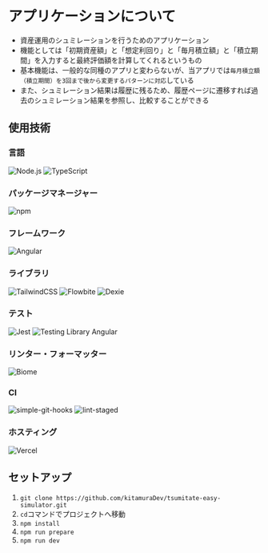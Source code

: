 # アプリケーションについて

- 資産運用のシュミレーションを行うためのアプリケーション
- 機能としては「初期資産額」と「想定利回り」と「毎月積立額」と「積立期間」を入力すると最終評価額を計算してくれるというもの
- 基本機能は、一般的な同種のアプリと変わらないが、当アプリでは`毎月積立額（積立期間）を3回まで後から変更するパターンに対応`している
- また、シュミレーション結果は履歴に残るため、履歴ページに遷移すれば過去のシュミレーション結果を参照し、比較することができる

## 使用技術

### 言語

![Node.js](https://img.shields.io/badge/Node-v22.0.0-blue)
![TypeScript](https://img.shields.io/badge/TypeScript-v5.5.4-blue)

### パッケージマネージャー

![npm](https://img.shields.io/badge/npm-v10.5.1-blue)

### フレームワーク

![Angular](https://img.shields.io/badge/Angular-v19.1.1-blue)

### ライブラリ

![TailwindCSS](https://img.shields.io/badge/TailwindCSS-v3.4.0-blue)
![Flowbite](https://img.shields.io/badge/Flowbite-v2.2.1-blue)
![Dexie](https://img.shields.io/badge/Dexie-v3.2.4-blue)

### テスト

![Jest](https://img.shields.io/badge/Jest-v29.7.0-blue)
![Testing Library Angular](https://img.shields.io/badge/Testing_Library_Angular-v17.3.5-blue)

### リンター・フォーマッター

![Biome](https://img.shields.io/badge/Biome-v1.9.4-blue)

### CI

![simple-git-hooks](https://img.shields.io/badge/simple_git_hooks-v2.11.1-blue)
![lint-staged](https://img.shields.io/badge/lint_staged-v15.4.2-blue)

### ホスティング

![Vercel](https://img.shields.io/badge/Vercel-Supported-blue)

## セットアップ

1. `git clone https://github.com/kitamuraDev/tsumitate-easy-simulator.git`
2. `cd`コマンドでプロジェクトへ移動
3. `npm install`
4. `npm run prepare`
5. `npm run dev`
